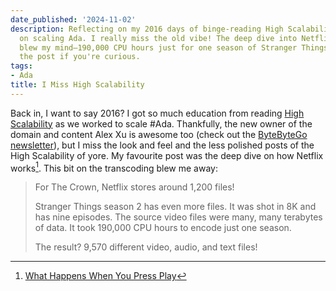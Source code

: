 ```yaml
---
date_published: '2024-11-02'
description: Reflecting on my 2016 days of binge-reading High Scalability while working
  on scaling Ada. I really miss the old vibe! The deep dive into Netflix's transcoding
  blew my mind—190,000 CPU hours just for one season of Stranger Things! Check out
  the post if you're curious.
tags:
- Ada
title: I Miss High Scalability
---
```


Back in, I want to say 2016? I got so much education from reading [High Scalability](https://highscalability.com/) as we worked to scale #Ada. Thankfully, the new owner of the domain and content Alex Xu is awesome too (check out the [ByteByteGo newsletter](https://blog.bytebytego.com/)), but I miss the look and feel and the less polished posts of the High Scalability of yore. My favourite post was the deep dive on how Netflix works[^1]. This bit on the transcoding blew me away:

> For The Crown, Netflix stores around 1,200 files!
> 
> Stranger Things season 2 has even more files. It was shot in 8K and has nine episodes. The source video files were many, many terabytes of data. It took 190,000 CPU hours to encode just one season.
> 
> The result? 9,570 different video, audio, and text files!

[^1]: [What Happens When You Press Play](https://highscalability.com/netflix-what-happens-when-you-press-play/)